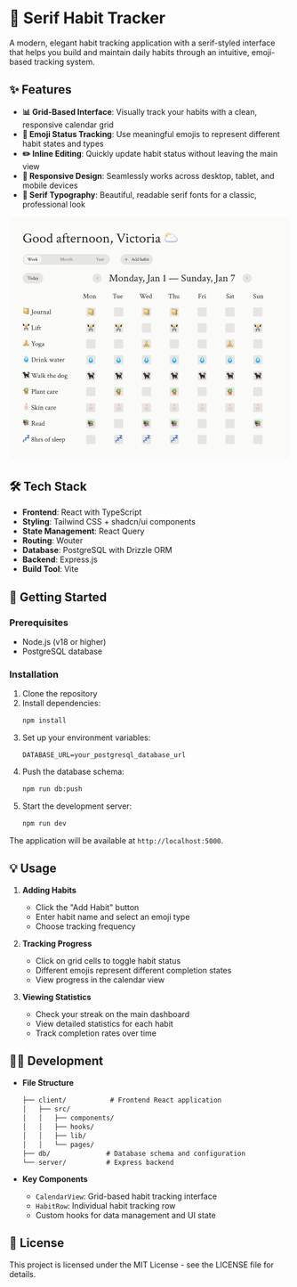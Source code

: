 # 📝 Serif Habit Tracker

A modern, elegant habit tracking application with a serif-styled interface that helps you build and maintain daily habits through an intuitive, emoji-based tracking system.

## ✨ Features

- **📊 Grid-Based Interface**: Visually track your habits with a clean, responsive calendar grid
- **🎯 Emoji Status Tracking**: Use meaningful emojis to represent different habit states and types
- **✏️ Inline Editing**: Quickly update habit status without leaving the main view
- **📱 Responsive Design**: Seamlessly works across desktop, tablet, and mobile devices
- **🎨 Serif Typography**: Beautiful, readable serif fonts for a classic, professional look

![Demo](https://raw.githubusercontent.com/rhysonate/serif-habit-tracker/main/attached_assets/image_1738302941148.png)
## 🛠️ Tech Stack

- **Frontend**: React with TypeScript
- **Styling**: Tailwind CSS + shadcn/ui components
- **State Management**: React Query
- **Routing**: Wouter
- **Database**: PostgreSQL with Drizzle ORM
- **Backend**: Express.js
- **Build Tool**: Vite

## 🚀 Getting Started

### Prerequisites

- Node.js (v18 or higher)
- PostgreSQL database

### Installation

1. Clone the repository
2. Install dependencies:
   ```bash
   npm install
   ```
3. Set up your environment variables:
   ```
   DATABASE_URL=your_postgresql_database_url
   ```
4. Push the database schema:
   ```bash
   npm run db:push
   ```
5. Start the development server:
   ```bash
   npm run dev
   ```

The application will be available at `http://localhost:5000`.

## 💡 Usage

1. **Adding Habits**
   - Click the "Add Habit" button
   - Enter habit name and select an emoji type
   - Choose tracking frequency

2. **Tracking Progress**
   - Click on grid cells to toggle habit status
   - Different emojis represent different completion states
   - View progress in the calendar view

3. **Viewing Statistics**
   - Check your streak on the main dashboard
   - View detailed statistics for each habit
   - Track completion rates over time

## 🧑‍💻 Development

- **File Structure**
  ```
  ├── client/           # Frontend React application
  │   ├── src/
  │   │   ├── components/
  │   │   ├── hooks/
  │   │   ├── lib/
  │   │   └── pages/
  ├── db/              # Database schema and configuration
  └── server/          # Express backend
  ```

- **Key Components**
  - `CalendarView`: Grid-based habit tracking interface
  - `HabitRow`: Individual habit tracking row
  - Custom hooks for data management and UI state

## 📄 License

This project is licensed under the MIT License - see the LICENSE file for details.
